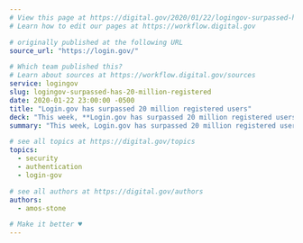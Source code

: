 ```yaml
---
# View this page at https://digital.gov/2020/01/22/logingov-surpassed-has-20-million-registered
# Learn how to edit our pages at https://workflow.digital.gov

# originally published at the following URL
source_url: "https://login.gov/"

# Which team published this?
# Learn about sources at https://workflow.digital.gov/sources
service: logingov
slug: logingov-surpassed-has-20-million-registered
date: 2020-01-22 23:00:00 -0500
title: "Login.gov has surpassed 20 million registered users"
deck: "This week, **Login.gov has surpassed 20 million registered users!** :tada: Congratulations to the team for hitting this milestone while keeping the product simple and secure for the public."
summary: "This week, Login.gov has surpassed 20 million registered users! Congratulations to the team for hitting this milestone while keeping the product simple and secure for the public."

# see all topics at https://digital.gov/topics
topics: 
  - security
  - authentication
  - login-gov

# see all authors at https://digital.gov/authors
authors: 
  - amos-stone

# Make it better ♥
---
```

